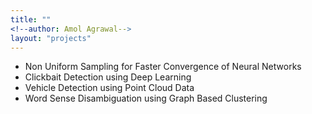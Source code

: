 ```yaml
---
title: ""
<!--author: Amol Agrawal-->
layout: "projects"
---
```


- Non Uniform Sampling for Faster Convergence of Neural Networks
- Clickbait Detection using Deep Learning
- Vehicle Detection using Point Cloud Data
- Word Sense Disambiguation using Graph Based Clustering
